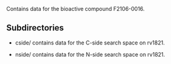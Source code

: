 Contains data for the bioactive compound F2106-0016.

## Subdirectories

- cside/ contains data for the C-side search space on rv1821.

- nside/ contains data for the N-side search space on rv1821.

